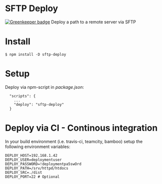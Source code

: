 # SFTP Deploy

[![Greenkeeper badge](https://badges.greenkeeper.io/sbstnmsch/sftp-deploy.svg)](https://greenkeeper.io/)
Deploy a path to a remote server via SFTP

# Install
```
$ npm install -D sftp-deploy
```

# Setup
Deploy via npm-script in *package.json*:
```
  "scripts": {
    ...
    "deploy": "sftp-deploy"
  }
```

# Deploy via CI - Continous integration
In your build environment (i.e. travis-ci, teamcity, bamboo)
setup the following environment variables:
```
DEPLOY_HOST=192.168.1.42
DEPLOY_USER=deploymentuser
DEPLOY_PASSWORD=!deploymentpa5swOrd
DEPLOY_PATH=/srv/httpd/htdocs
DEPLOY_SRC=./dist
DEPLOY_PORT=22 # Optional
```
